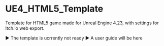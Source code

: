 # UE4_HTML5_Template
Template for HTML5 game made for Unreal Engine 4.23, with settings for Itch.io web export.

► The template is ucrrently not ready
► A user guide will be here

